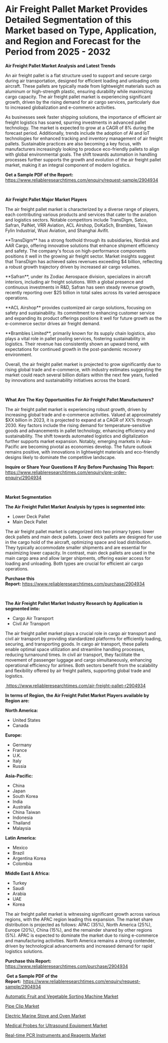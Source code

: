 <p><h1>Air Freight Pallet Market Provides Detailed Segmentation of this Market based on Type, Application, and Region and Forecast for the Period from 2025 - 2032</h1></p><p><strong>Air Freight Pallet Market Analysis and Latest Trends</strong></p>
<p><p>An air freight pallet is a flat structure used to support and secure cargo during air transportation, designed for efficient loading and unloading onto aircraft. These pallets are typically made from lightweight materials such as aluminum or high-strength plastic, ensuring durability while maximizing cargo capacity. The air freight pallet market is experiencing significant growth, driven by the rising demand for air cargo services, particularly due to increased globalization and e-commerce activities. </p><p>As businesses seek faster shipping solutions, the importance of efficient air freight logistics has soared, spurring investments in advanced pallet technology. The market is expected to grow at a CAGR of 8% during the forecast period. Additionally, trends include the adoption of AI and IoT technologies for enhanced tracking and inventory management of air freight pallets. Sustainable practices are also becoming a key focus, with manufacturers increasingly looking to produce eco-friendly pallets to align with global environmental goals. The shift towards automation in handling processes further supports the growth and evolution of the air freight pallet market, making it an integral component of modern logistics.</p></p>
<p><strong>Get a Sample PDF of the Report:&nbsp;</strong> <a href="https://www.reliableresearchtimes.com/enquiry/request-sample/2904934?utm_campaign=2639&utm_medium=2&utm_source=Github&utm_content=ia&utm_term=12032025&utm_id=air-freight-pallet">https://www.reliableresearchtimes.com/enquiry/request-sample/2904934</a></p>
<p>&nbsp;</p>
<p><strong>Air Freight Pallet Major Market Players</strong></p>
<p><p>The air freight pallet market is characterized by a diverse range of players, each contributing various products and services that cater to the aviation and logistics sectors. Notable competitors include TransDigm, Satco, Safran, PalNet, VRR Aviation, ACL Airshop, DoKaSch, Brambles, Taiwan Fylin Industrial, Wuxi Aviation, and Shanghai Avifit.</p><p>**TransDigm** has a strong foothold through its subsidiaries, Nordisk and AAR Cargo, offering innovative solutions that enhance shipment efficiency and safety. The company's focus on high-performance components positions it well in the growing air freight sector. Market insights suggest that TransDigm has achieved sales revenues exceeding $4 billion, reflecting a robust growth trajectory driven by increased air cargo volumes.</p><p>**Safran**, under its Zodiac Aerospace division, specializes in aircraft interiors, including air freight solutions. With a global presence and continuous investments in R&D, Safran has seen steady revenue growth, recently reporting over $25 billion in total sales across its varied aerospace operations.</p><p>**ACL Airshop** provides customized air cargo solutions, focusing on safety and sustainability. Its commitment to enhancing customer service and expanding its product offerings positions it well for future growth as the e-commerce sector drives air freight demand.</p><p>**Brambles Limited**, primarily known for its supply chain logistics, also plays a vital role in pallet pooling services, fostering sustainability in logistics. Their revenue has consistently shown an upward trend, with expectations for continued growth in the post-pandemic recovery environment.</p><p>Overall, the air freight pallet market is projected to grow significantly due to rising global trade and e-commerce, with industry estimates suggesting the market could reach several billion dollars within the next few years, fueled by innovations and sustainability initiatives across the board.</p></p>
<p>&nbsp;</p>
<p><strong>What Are The Key Opportunities For Air Freight Pallet Manufacturers?</strong></p>
<p><p>The air freight pallet market is experiencing robust growth, driven by increasing global trade and e-commerce activities. Valued at approximately $XX billion in 2023, it is projected to expand at a CAGR of XX% through 2030. Key factors include the rising demand for temperature-sensitive goods and advancements in pallet technology, enhancing efficiency and sustainability. The shift towards automated logistics and digitalization further supports market expansion. Notably, emerging markets in Asia-Pacific are becoming pivotal as economies develop. The future outlook remains positive, with innovations in lightweight materials and eco-friendly designs likely to dominate the competitive landscape.</p></p>
<p><strong>Inquire or Share Your Questions If Any Before Purchasing This Report:</strong> <a href="https://www.reliableresearchtimes.com/enquiry/pre-order-enquiry/2904934?utm_campaign=2639&utm_medium=2&utm_source=Github&utm_content=ia&utm_term=12032025&utm_id=air-freight-pallet">https://www.reliableresearchtimes.com/enquiry/pre-order-enquiry/2904934</a></p>
<p>&nbsp;</p>
<p><strong>Market Segmentation</strong></p>
<p><strong>The Air Freight Pallet Market Analysis by types is segmented into:</strong></p>
<p><ul><li>Lower Deck Pallet</li><li>Main Deck Pallet</li></ul></p>
<p><p>The air freight pallet market is categorized into two primary types: lower deck pallets and main deck pallets. Lower deck pallets are designed for use in the cargo hold of the aircraft, optimizing space and load distribution. They typically accommodate smaller shipments and are essential for maximizing lower capacity. In contrast, main deck pallets are used in the main cargo area and allow larger shipments, offering easier access for loading and unloading. Both types are crucial for efficient air cargo operations.</p></p>
<p><strong>Purchase this Report:&nbsp;</strong><a href="https://www.reliableresearchtimes.com/purchase/2904934?utm_campaign=2639&utm_medium=2&utm_source=Github&utm_content=ia&utm_term=12032025&utm_id=air-freight-pallet">https://www.reliableresearchtimes.com/purchase/2904934</a></p>
<p>&nbsp;</p>
<p><strong>The Air Freight Pallet Market Industry Research by Application is segmented into:</strong></p>
<p><ul><li>Cargo Air Transport</li><li>Civil Air Transport</li></ul></p>
<p><p>The air freight pallet market plays a crucial role in cargo air transport and civil air transport by providing standardized platforms for efficiently loading, securing, and transporting goods. In cargo air transport, these pallets enable optimal space utilization and streamline handling processes, reducing turnaround times. In civil air transport, they facilitate the movement of passenger luggage and cargo simultaneously, enhancing operational efficiency for airlines. Both sectors benefit from the scalability and flexibility offered by air freight pallets, supporting global trade and logistics.</p></p>
<p><a href="https://www.reliableresearchtimes.com/air-freight-pallet-r2904934?utm_campaign=2639&utm_medium=2&utm_source=Github&utm_content=ia&utm_term=12032025&utm_id=air-freight-pallet">&nbsp;https://www.reliableresearchtimes.com/air-freight-pallet-r2904934</a></p>
<p><strong>In terms of Region, the Air Freight Pallet Market Players available by Region are:</strong></p>
<p>
    <p> <strong> North America: </strong>
        <ul>
            <li>United States</li>
            <li>Canada</li>
        </ul>
        </p> 
    <p> <strong> Europe: </strong>
        <ul>
            <li>Germany</li>
            <li>France</li>
            <li>U.K.</li>
            <li>Italy</li>
            <li>Russia</li>
        </ul>
        </p> 
    <p> <strong> Asia-Pacific: </strong>
        <ul>
            <li>China</li>
            <li>Japan</li>
            <li>South Korea</li>
            <li>India</li>
            <li>Australia</li>
            <li>China Taiwan</li>
            <li>Indonesia</li>
            <li>Thailand</li>
            <li>Malaysia</li>
        </ul>
        </p> 
    <p> <strong> Latin America: </strong>
        <ul>
            <li>Mexico</li>
            <li>Brazil</li>
            <li>Argentina Korea</li>
            <li>Colombia</li>
        </ul>
        </p> 
    <p> <strong> Middle East & Africa: </strong>
        <ul>
            <li>Turkey</li>
            <li>Saudi</li>
            <li>Arabia</li>
            <li>UAE</li>
            <li>Korea</li>
        </ul>
    </p>
    </p>
<p><p>The air freight pallet market is witnessing significant growth across various regions, with the APAC region leading this expansion. The market share distribution is projected as follows: APAC (35%), North America (25%), Europe (20%), China (15%), and the remainder shared by other regions (5%). APAC is expected to dominate the market due to rising e-commerce and manufacturing activities. North America remains a strong contender, driven by technological advancements and increased demand for rapid logistics solutions.</p></p>
<p><strong>Purchase this Report: </strong><a href="https://www.reliableresearchtimes.com/purchase/2904934?utm_campaign=2639&utm_medium=2&utm_source=Github&utm_content=ia&utm_term=12032025&utm_id=air-freight-pallet">https://www.reliableresearchtimes.com/purchase/2904934</a></p>
<p>&nbsp;<strong>Get a Sample PDF of the Report:&nbsp;&nbsp;</strong><a href="https://www.reliableresearchtimes.com/enquiry/request-sample/2904934?utm_campaign=2639&utm_medium=2&utm_source=Github&utm_content=ia&utm_term=12032025&utm_id=air-freight-pallet">https://www.reliableresearchtimes.com/enquiry/request-sample/2904934</a></p>
<p><strong></strong></p>
<p><p><a href="https://github.com/dukerghostki/Market-Research-Report-List-1/blob/main/automatic-fruit-and-vegetable-sorting-machine-market.md?utm_campaign=2639&utm_medium=2&utm_source=Github&utm_content=ia&utm_term=12032025&utm_id=air-freight-pallet">Automatic Fruit and Vegetable Sorting Machine Market</a></p><p><a href="https://github.com/janotjuljo/Market-Research-Report-List-1/blob/main/pipe-clip-market.md?utm_campaign=2639&utm_medium=2&utm_source=Github&utm_content=ia&utm_term=12032025&utm_id=air-freight-pallet">Pipe Clip Market</a></p><p><a href="https://github.com/ssaradulai/Market-Research-Report-List-1/blob/main/electric-marine-stove-and-oven-market.md?utm_campaign=2639&utm_medium=2&utm_source=Github&utm_content=ia&utm_term=12032025&utm_id=air-freight-pallet">Electric Marine Stove and Oven Market</a></p><p><a href="https://github.com/taveyasenay/Market-Research-Report-List-1/blob/main/medical-probes-for-ultrasound-equipment-market.md?utm_campaign=2639&utm_medium=2&utm_source=Github&utm_content=ia&utm_term=12032025&utm_id=air-freight-pallet">Medical Probes for Ultrasound Equipment Market</a></p><p><a href="https://github.com/keohannchavo/Market-Research-Report-List-1/blob/main/real-time-pcr-instruments-and-reagents-market.md?utm_campaign=2639&utm_medium=2&utm_source=Github&utm_content=ia&utm_term=12032025&utm_id=air-freight-pallet">Real-time PCR Instruments and Reagents Market</a></p></p>
